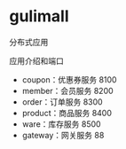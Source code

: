 # gulimall
分布式应用

应用介绍和端口
- coupon：优惠券服务 8100
- member：会员服务 8200
- order：订单服务 8300
- product：商品服务 8400
- ware：库存服务 8500
- gateway：网关服务 88

